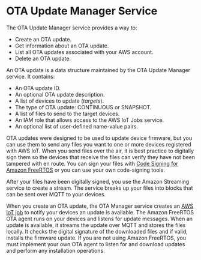 # OTA Update Manager Service<a name="ota-manager"></a>

The OTA Update Manager service provides a way to:
+ Create an OTA update\.
+ Get information about an OTA update\. 
+ List all OTA updates associated with your AWS account\.
+ Delete an OTA update\.

An OTA update is a data structure maintained by the OTA Update Manager service\. It contains:
+ An OTA update ID\.
+ An optional OTA update description\.
+ A list of devices to update \(*targets*\)\.
+ The type of OTA update: CONTINUOUS or SNAPSHOT\.
+ A list of files to send to the target devices\.
+ An IAM role that allows access to the AWS IoT Jobs service\.
+ An optional list of user\-defined name\-value pairs\.

OTA updates were designed to be used to update device firmware, but you can use them to send any files you want to one or more devices registered with AWS IoT\. When you send files over the air, it is best practice to digitally sign them so the devices that receive the files can verify they have not been tampered with en route\. You can sign your files with [Code Signing for Amazon FreeRTOS](https://docs.aws.amazon.com/signer/latest/developerguide/Welcome.html) or you can use your own code\-signing tools\.

After your files have been digitally signed, you use the Amazon Streaming service to create a stream\. The service breaks up your files into blocks that can be sent over MQTT to your devices\.

When you create an OTA update, the OTA Manager service creates an [AWS IoT job](https://docs.aws.amazon.com/iot/latest/developerguide/iot-jobs.html) to notify your devices an update is available\. The Amazon FreeRTOS OTA agent runs on your devices and listens for update messages\. When an update is available, it streams the update over MQTT and stores the files locally\. It checks the digital signature of the downloaded files and if valid, installs the firmware update\. If you are not using Amazon FreeRTOS, you must implement your own OTA agent to listen for and download updates and perform any installation operations\.